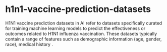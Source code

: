 # h1n1-vaccine-prediction-datasets
H1N1 vaccine prediction datasets in AI refer to datasets specifically curated for training machine learning models to predict the effectiveness or outcomes related to H1N1 influenza vaccination. These datasets typically contain a range of features such as demographic information (age, gender, race), medical history .
